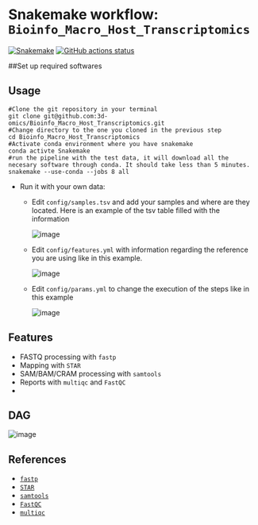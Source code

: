 # Snakemake workflow: `Bioinfo_Macro_Host_Transcriptomics`

[![Snakemake](https://img.shields.io/badge/snakemake-≥6.3.0-brightgreen.svg)](https://snakemake.github.io)
[![GitHub actions status](https://github.com/3d-omics/Bioinfo_Macro_Host_Transcriptomics/workflows/Tests/badge.svg?branch=devel)](https://github.com/3d-omics/Bioinfo_Macro_Host_Transcriptomics/actions?query=branch%3Adevel+workflow%3ATests)


##Set up required softwares

## Usage
  ```
  #Clone the git repository in your terminal
  git clone git@github.com:3d-omics/Bioinfo_Macro_Host_Transcriptomics.git
  #Change directory to the one you cloned in the previous step
  cd Bioinfo_Macro_Host_Transcriptomics
  #Activate conda environment where you have snakemake
  conda activte Snakemake
  #run the pipeline with the test data, it will download all the necesary software through conda. It should take less than 5 minutes.
  snakemake --use-conda --jobs 8 all
  ``` 

- Run it with your own data:
  - Edit `config/samples.tsv` and add your samples and where are they located. Here is an example of the tsv table filled with the information
    
    ![image](https://github.com/3d-omics/Bioinfo_Macro_Host_Transcriptomics/assets/103645443/bcf67745-9119-498d-a33d-1339ee864246)

  - Edit `config/features.yml` with information regarding the reference you are
    using like in this example.
    
    ![image](https://github.com/3d-omics/Bioinfo_Macro_Host_Transcriptomics/assets/103645443/195f50ea-eb61-47dd-a650-f91402eca2e3)

  - Edit `config/params.yml` to change the execution of the steps like in this example
    
    ![image](https://github.com/3d-omics/Bioinfo_Macro_Host_Transcriptomics/assets/103645443/af630e31-c113-4ee6-9408-50870ee54be5)

## Features
- FASTQ processing with `fastp`
- Mapping with `STAR`
- SAM/BAM/CRAM processing with `samtools`
- Reports with `multiqc` and `FastQC`
- 
## DAG

![image](https://github.com/3d-omics/Bioinfo_Macro_Host_Transcriptomics/assets/103645443/37f829dd-17e3-4b63-bb42-235714c31520)


## References

- [`fastp`](https://github.com/OpenGene/fastp)
- [`STAR`](https://github.com/alexdobin/STAR)
- [`samtools`](https://github.com/samtools/samtools)
- [`FastQC`](https://github.com/s-andrews/FastQC)
- [`multiqc`](https://github.com/ewels/MultiQC)

